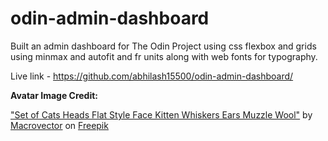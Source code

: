 # odin-admin-dashboard

Built an admin dashboard for The Odin Project using css flexbox and  grids using minmax and autofit and fr units along with web fonts for typography.


Live link - https://github.com/abhilash15500/odin-admin-dashboard/


**Avatar Image Credit:**

["Set of Cats Heads Flat Style Face Kitten Whiskers Ears Muzzle Wool"](https://www.freepik.com/free-vector/set-cats-heads-flat-style-face-kitten-whiskers-ears-muzzle-wool_10705271.htm#fromView=search&page=1&position=0&uuid=6fff51e7-da57-400f-8265-7ea33ccaec78) by [Macrovector](https://www.freepik.com/author/macrovector) on [Freepik](https://www.freepik.com)
